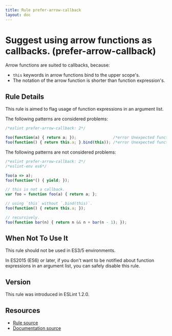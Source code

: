 ```yaml
---
title: Rule prefer-arrow-callback
layout: doc
---
```

<!-- Note: No pull requests accepted for this file. See README.md in the root directory for details. -->
# Suggest using arrow functions as callbacks. (prefer-arrow-callback)

Arrow functions are suited to callbacks, because:

- `this` keywords in arrow functions bind to the upper scope's.
- The notation of the arrow function is shorter than function expression's.

## Rule Details

This rule is aimed to flag usage of function expressions in an argument list.

The following patterns are considered problems:

```js
/*eslint prefer-arrow-callback: 2*/

foo(function(a) { return a; });                /*error Unexpected function expression.*/
foo(function() { return this.a; }.bind(this)); /*error Unexpected function expression.*/
```

The following patterns are not considered problems:

```js
/*eslint prefer-arrow-callback: 2*/
/*eslint-env es6*/

foo(a => a);
foo(function*() { yield; });

// this is not a callback.
var foo = function foo(a) { return a; };

// using `this` without `.bind(this)`.
foo(function() { return this.a; });

// recursively.
foo(function bar(n) { return n && n + bar(n - 1); });
```

## When Not To Use It

This rule should not be used in ES3/5 environments.

In ES2015 (ES6) or later, if you don't want to be notified about function expressions in an argument list, you can safely disable this rule.

## Version

This rule was introduced in ESLint 1.2.0.

## Resources

* [Rule source](https://github.com/eslint/eslint/tree/master/lib/rules/prefer-arrow-callback.js)
* [Documentation source](https://github.com/eslint/eslint/tree/master/docs/rules/prefer-arrow-callback.md)
